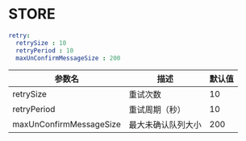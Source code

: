 # STORE
```yaml
retry:
  retrySize : 10
  retryPeriod : 10
  maxUnConfirmMessageSize : 200
```


| 参数名      | 描述        | 默认值 |
|----------|-----------|-----|
| retrySize    | 重试次数      | 10  |
| retryPeriod | 重试周期（秒）   | 10  |
| maxUnConfirmMessageSize | 最大未确认队列大小 | 200 |
